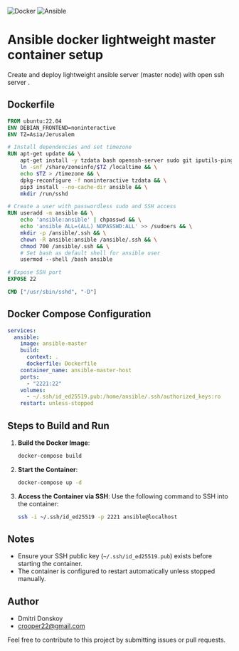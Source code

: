 ![Docker](https://img.shields.io/badge/Docker-2496ED?logo=docker&logoColor=white&style=flat-square)
![Ansible](https://img.shields.io/badge/Ansible-EE0000?logo=ansible&logoColor=white&style=flat-square)

# Ansible docker lightweight master container setup

Create and deploy lightweight ansible server (master node) with open ssh server .

## Dockerfile

```dockerfile
FROM ubuntu:22.04
ENV DEBIAN_FRONTEND=noninteractive
ENV TZ=Asia/Jerusalem

# Install dependencies and set timezone
RUN apt-get update && \
    apt-get install -y tzdata bash openssh-server sudo git iputils-ping vim less readline-common python3 python3-pip && \
    ln -snf /share/zoneinfo/$TZ /localtime && \
    echo $TZ > /timezone && \
    dpkg-reconfigure -f noninteractive tzdata && \
    pip3 install --no-cache-dir ansible && \
    mkdir /run/sshd

# Create a user with passwordless sudo and SSH access
RUN useradd -m ansible && \
    echo 'ansible:ansible' | chpasswd && \
    echo 'ansible ALL=(ALL) NOPASSWD:ALL' >> /sudoers && \
    mkdir -p /ansible/.ssh && \
    chown -R ansible:ansible /ansible/.ssh && \
    chmod 700 /ansible/.ssh && \
    # Set bash as default shell for ansible user
    usermod --shell /bash ansible

# Expose SSH port
EXPOSE 22

CMD ["/usr/sbin/sshd", "-D"]
```

## Docker Compose Configuration

```yaml
services:
  ansible:
    image: ansible-master
    build:
      context: .
      dockerfile: Dockerfile
    container_name: ansible-master-host
    ports:
      - "2221:22"
    volumes:
      - ~/.ssh/id_ed25519.pub:/home/ansible/.ssh/authorized_keys:ro
    restart: unless-stopped
```

## Steps to Build and Run

1. **Build the Docker Image**:
   ```bash
   docker-compose build
   ```

2. **Start the Container**:
   ```bash
   docker-compose up -d
   ```

3. **Access the Container via SSH**:
   Use the following command to SSH into the container:
   ```bash
   ssh -i ~/.ssh/id_ed25519 -p 2221 ansible@localhost
   ```

## Notes

- Ensure your SSH public key (`~/.ssh/id_ed25519.pub`) exists before starting the container.
- The container is configured to restart automatically unless stopped manually.

## Author

- Dmitri Donskoy
- crooper22@gmail.com

Feel free to contribute to this project by submitting issues or pull requests.